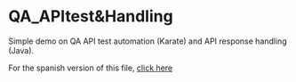 # QA_APItest&Handling

Simple demo on QA API test automation (Karate) and API response handling (Java).

For the spanish version of this file, <a href="README.es-ES.md">click here</a>

